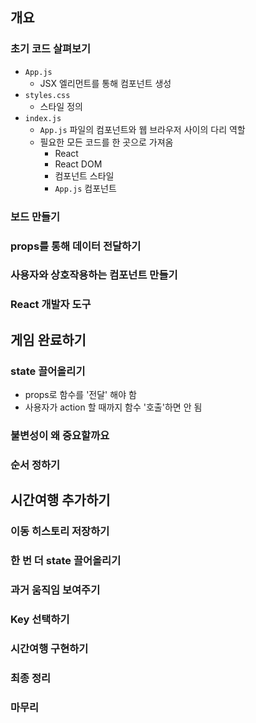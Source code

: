 ## 개요

### 초기 코드 살펴보기

- `App.js`
  - JSX 엘리먼트를 통해 컴포넌트 생성
- `styles.css`
  - 스타일 정의
- `index.js`
  - `App.js` 파일의 컴포넌트와 웹 브라우저 사이의 다리 역할
  - 필요한 모든 코드를 한 곳으로 가져옴
    - React
    - React DOM
    - 컴포넌트 스타일
    - `App.js` 컴포넌트

### 보드 만들기

### props를 통해 데이터 전달하기

### 사용자와 상호작용하는 컴포넌트 만들기

### React 개발자 도구

## 게임 완료하기

### state 끌어올리기

- props로 함수를 '전달' 해야 함
- 사용자가 action 할 때까지 함수 '호출'하면 안 됨

### 불변성이 왜 중요할까요

### 순서 정하기

## 시간여행 추가하기

### 이동 히스토리 저장하기

### 한 번 더 state 끌어올리기

### 과거 움직임 보여주기

### Key 선택하기

### 시간여행 구현하기

### 최종 정리

### 마무리
